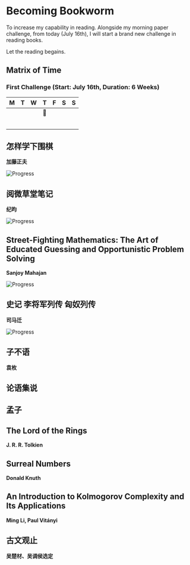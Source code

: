# Becoming Bookworm

To increase my capability in reading. Alongside my morning paper challenge, from today (July 16th), I will start a brand new challenge in reading books.

Let the reading begains.


## Matrix of Time

### First Challenge (Start: July 16th, Duration: 6 Weeks)

| M | T | W | T      | F | S | S |
|---|---|---|--------|---|---|---|
|   |   |   | :tada: |   |   |   |
|   |   |   |        |   |   |   |
|   |   |   |        |   |   |   |
|   |   |   |        |   |   |   |
|   |   |   |        |   |   |   |
|   |   |   |        |   |   |   |

## 怎样学下围棋

__加藤正夫__

![Progress](https://progress-bar.dev/104/?scale=208&title=怎样学下围棋%20%20%20%20%20&width=720&suffix=)

## 阅微草堂笔记

__纪昀__

![Progress](https://progress-bar.dev/58/?scale=591&title=阅微草堂笔记%20%20%20%20%20&width=720&suffix=)

## Street-Fighting Mathematics: The Art of Educated Guessing and Opportunistic Problem Solving

__Sanjoy Mahajan__

![Progress](https://progress-bar.dev/1/?scale=121&title=Street-Fighting%20Mathematics&width=720&suffix=)

## 史记 李将军列传 匈奴列传

__司马迁__

![Progress](https://progress-bar.dev/7/?scale=110&title=史记%20李将军列传%20匈奴列传%20%20%20%20%20%20%20%20%20&width=720&suffix=)

## 子不语

__袁枚__

## 论语集说

## 孟子

## The Lord of the Rings

__J. R. R. Tolkien__

## Surreal Numbers

__Donald Knuth__

## An Introduction to Kolmogorov Complexity and Its Applications

__Ming Li, Paul Vitányi__

## 古文观止

__吴楚材、吴调侯选定__
